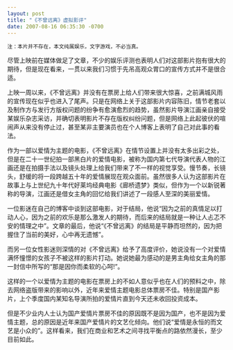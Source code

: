 ```yaml
---
layout: post
title: "《不曾远离》虚拟影评"
date: 2007-08-16 06:35:30 -0700 
---
```


	注：本片并不存在，本文纯属娱乐，文字游戏，不必当真。

尽管上映前在媒体做足了文章，不少的娱乐评测也表明人们对这部影片抱有很大的期待，但是现在看来，一贯以来我们习惯于先吊高观众胃口的宣传方式并不是很合适。

上映一周以来，《不曾远离》并没有在票房上给人们带来很大惊喜，之前满城风雨的宣传现在似乎也进入了尾声。只是在网络上关于这部影片内容陈旧，情节老套以及制作方与发行方版权问题的纷争有愈演愈烈的趋势，虽然影片导演江画亲自接受某娱乐杂志采访，并确切表明影片不存在版权纠纷问题，但是网络上此起彼伏的喧闹声从来没有停止过，甚至某非主要演员也在个人博客上表明了自己对此事的看法。

作为一部以爱情为主题的电影，《不曾远离》在情节设置上并没有太多出彩之处，但是在二十一世纪拍一部黑白片的爱情电影，被称为国内第七代导演代表人物的江画还是在拍摄手法以及镜头处理上给我们带来了不一样的视觉享受。慢节奏，长镜头，舒缓的将一段跨越五十年的爱情展现在观众面前。虽然很多人认为这部影片在故事上与上世纪九十年代好莱坞经典电影《廊桥遗梦》类似，但作为一个以新锐著称的导演，江画还是借女主角的回忆给我们讲述了一段感人至深的美丽爱情。

一位影迷在自己的博客中谈到这部电影，对于结局，他说“因为之前的真情足以打动人心，因为之前的欢乐是那么激发人的期待，而后来的结局就是一种让人忐忑不安的情理之中”。文章的最后，他说“《不曾远离》的结局是平静而坦然的，因为把握住了当前的美好，心中再无遗憾”。

而另一位女性影迷则深情的对《不曾远离》给予了高度评价，她说没有一个对爱情满怀憧憬的女孩子不被这样的影片打动。她说她最为感动的是男主角给女主角的那一封信中所写的“那是因你而柔软的心呵!”。

这样的一个以爱情为主题的电影在票房上的不如人意似乎也在人们的预料之中，除去网络盗版带来的影响以外，近年来爱情主题电影总体票房不佳。特别是国产影片，上个季度国内某知名导演所拍的爱情片直到今天还未收回投资成本。

但是不少业内人士认为国产爱情片票房不佳的原因既不是因为国产，也不是因为爱情主题，总的原因是近年来国产爱情片的文艺化倾向。他们说“爱情是永恒的而文艺是小众的”。这样看来，我们在商业和艺术之间寻找平衡点的路依然漫长，至少目前如此。
